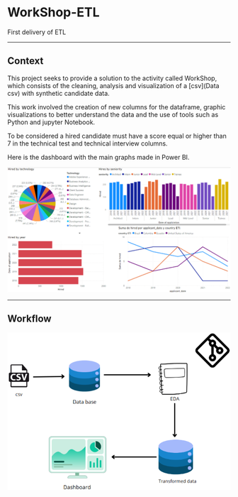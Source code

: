 # WorkShop-ETL
First delivery of ETL

---
## Context
This project seeks to provide a solution to the activity called WorkShop, which consists of the cleaning, analysis and visualization of a [csv](Data csv) with synthetic candidate data.

This work involved the creation of new columns for the dataframe, graphic visualizations to better understand the data and the use of tools such as Python and jupyter Notebook.

To be considered a hired candidate must have a score equal or higher than 7 in the technical test and technical interview columns.

Here is the dashboard with the main graphs made in Power BI. 

![Dasboard by Power BI](Dashboard/Dashboard.png)

---
## Workflow
![workflow](Dashboard/Workflow.png)
